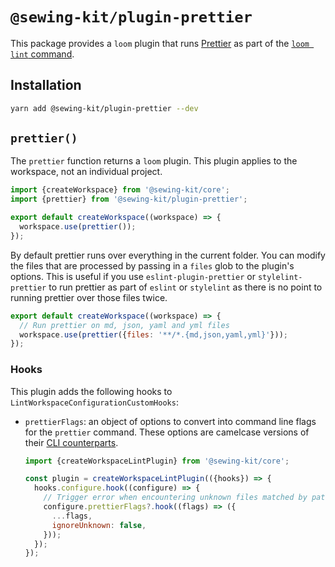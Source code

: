 # `@sewing-kit/plugin-prettier`

This package provides a `loom` plugin that runs [Prettier](https://prettier.io) as part of the [`loom lint` command](TODO).

## Installation

```sh
yarn add @sewing-kit/plugin-prettier --dev
```

## `prettier()`

The `prettier` function returns a `loom` plugin. This plugin applies to the workspace, not an individual project.

```js
import {createWorkspace} from '@sewing-kit/core';
import {prettier} from '@sewing-kit/plugin-prettier';

export default createWorkspace((workspace) => {
  workspace.use(prettier());
});
```

By default prettier runs over everything in the current folder. You can modify the files that are processed by passing in a `files` glob to the plugin's options. This is useful if you use `eslint-plugin-prettier` or `stylelint-prettier` to run prettier as part of `eslint` or `stylelint` as there is no point to running prettier over those files twice.

```js
export default createWorkspace((workspace) => {
  // Run prettier on md, json, yaml and yml files
  workspace.use(prettier({files: '**/*.{md,json,yaml,yml}'}));
});
```

### Hooks

This plugin adds the following hooks to `LintWorkspaceConfigurationCustomHooks`:

- `prettierFlags`: an object of options to convert into command line flags for the `prettier` command. These options are camelcase versions of their [CLI counterparts](https://prettier.io/docs/en/cli.html).

  ```js
  import {createWorkspaceLintPlugin} from '@sewing-kit/core';

  const plugin = createWorkspaceLintPlugin(({hooks}) => {
    hooks.configure.hook((configure) => {
      // Trigger error when encountering unknown files matched by patterns
      configure.prettierFlags?.hook((flags) => ({
        ...flags,
        ignoreUnknown: false,
      }));
    });
  });
  ```

